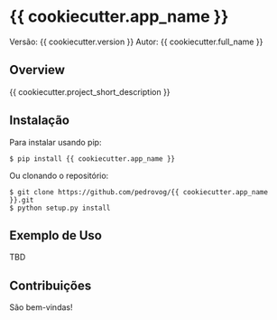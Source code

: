 {{ cookiecutter.app_name }}
===============================

Versão: {{ cookiecutter.version }}
Autor: {{ cookiecutter.full_name }}

Overview
--------

{{ cookiecutter.project_short_description }}

Instalação
----------

Para instalar usando pip:

    $ pip install {{ cookiecutter.app_name }}


Ou clonando o repositório:

    $ git clone https://github.com/pedrovog/{{ cookiecutter.app_name }}.git
    $ python setup.py install

Exemplo de Uso
--------------

TBD

Contribuições
-------------

São bem-vindas!
